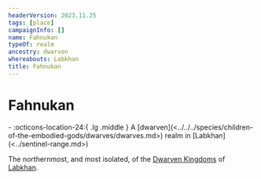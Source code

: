 ```yaml
---
headerVersion: 2023.11.25
tags: [place]
campaignInfo: []
name: Fahnukan
typeOf: realm
ancestry: dwarven
whereabouts: Labkhan
title: Fahnukan
---
```

# Fahnukan
<div class="grid cards ext-narrow-margin ext-one-column" markdown>
-    :octicons-location-24:{ .lg .middle } A [dwarven](<../../../species/children-of-the-embodied-gods/dwarves/dwarves.md>) realm in [Labkhan](<../sentinel-range.md>)  
</div>


The northernmost, and most isolated, of the [Dwarven Kingdoms](<./dwarven-kingdoms.md>) of [Labkhan](<../sentinel-range.md>). 


